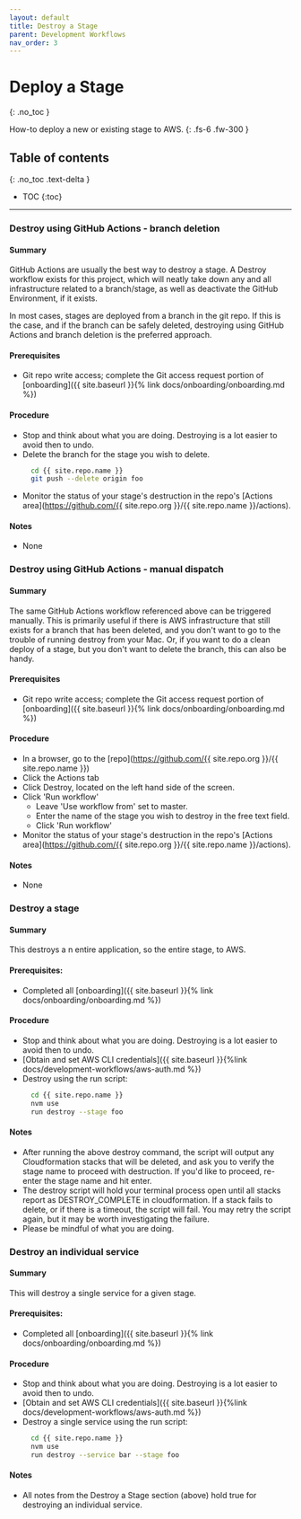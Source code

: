 ```yaml
---
layout: default
title: Destroy a Stage
parent: Development Workflows
nav_order: 3
---
```


# Deploy a Stage
{: .no_toc }

How-to deploy a new or existing stage to AWS.
{: .fs-6 .fw-300 }

## Table of contents
{: .no_toc .text-delta }

- TOC
{:toc}

---

### Destroy using GitHub Actions - branch deletion

#### Summary
GitHub Actions are usually the best way to destroy a stage.  A Destroy workflow exists for this project, which will neatly take down any and all infrastructure related to a branch/stage, as well as deactivate the GitHub Environment, if it exists.

In most cases, stages are deployed from a branch in the git repo.  If this is the case, and if the branch can be safely deleted, destroying using GitHub Actions and branch deletion is the preferred approach.

#### Prerequisites
- Git repo write access; complete the Git access request portion of [onboarding]({{ site.baseurl }}{% link docs/onboarding/onboarding.md %})

#### Procedure
- Stop and think about what you are doing.  Destroying is a lot easier to avoid then to undo.
- Delete the branch for the stage you wish to delete.
  ```bash
    cd {{ site.repo.name }}
    git push --delete origin foo
  ```
- Monitor the status of your stage's destruction in the repo's [Actions area](https://github.com/{{ site.repo.org }}/{{ site.repo.name }}/actions).

#### Notes
- None

### Destroy using GitHub Actions - manual dispatch

#### Summary
The same GitHub Actions workflow referenced above can be triggered manually.  This is primarily useful if there is AWS infrastructure that still exists for a branch that has been deleted, and you don't want to go to the trouble of running destroy from your Mac.  Or, if you want to do a clean deploy of a stage, but you don't want to delete the branch, this can also be handy.

#### Prerequisites
- Git repo write access; complete the Git access request portion of [onboarding]({{ site.baseurl }}{% link docs/onboarding/onboarding.md %})

#### Procedure
- In a browser, go to the [repo](https://github.com/{{ site.repo.org }}/{{ site.repo.name }})
- Click the Actions tab
- Click Destroy, located on the left hand side of the screen.
- Click 'Run workflow'
  - Leave 'Use workflow from' set to master.
  - Enter the name of the stage you wish to destroy in the free text field.
  - Click 'Run workflow'
- Monitor the status of your stage's destruction in the repo's [Actions area](https://github.com/{{ site.repo.org }}/{{ site.repo.name }}/actions).

#### Notes
- None

### Destroy a stage

#### Summary
This destroys a n entire application, so the entire stage, to AWS.

#### Prerequisites:
- Completed all [onboarding]({{ site.baseurl }}{% link docs/onboarding/onboarding.md %})

#### Procedure
- Stop and think about what you are doing.  Destroying is a lot easier to avoid then to undo.
- [Obtain and set AWS CLI credentials]({{ site.baseurl }}{%link docs/development-workflows/aws-auth.md %})
- Destroy using the run script:
  ```bash
    cd {{ site.repo.name }}
    nvm use
    run destroy --stage foo
  ```

#### Notes
- After running the above destroy command, the script will output any Cloudformation stacks that will be deleted, and ask you to verify the stage name to proceed with destruction.  If you'd like to proceed, re-enter the stage name and hit enter.
- The destroy script will hold your terminal process open until all stacks report as DESTROY_COMPLETE in cloudformation.  If a stack fails to delete, or if there is a timeout, the script will fail.  You may retry the script again, but it may be worth investigating the failure.
- Please be mindful of what you are doing.

### Destroy an individual service

#### Summary

This will destroy a single service for a given stage.

#### Prerequisites:
- Completed all [onboarding]({{ site.baseurl }}{% link docs/onboarding/onboarding.md %})

#### Procedure
- Stop and think about what you are doing.  Destroying is a lot easier to avoid then to undo.
- [Obtain and set AWS CLI credentials]({{ site.baseurl }}{%link docs/development-workflows/aws-auth.md %})
- Destroy a single service using the run script:
  ```bash
    cd {{ site.repo.name }}
    nvm use
    run destroy --service bar --stage foo
  ```

#### Notes
- All notes from the Destroy a Stage section (above) hold true for destroying an individual service.
